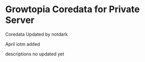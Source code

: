 # Growtopia Coredata for Private Server
 Coredata Updated by notdark
  
April iotm added


descriptions no updated yet
